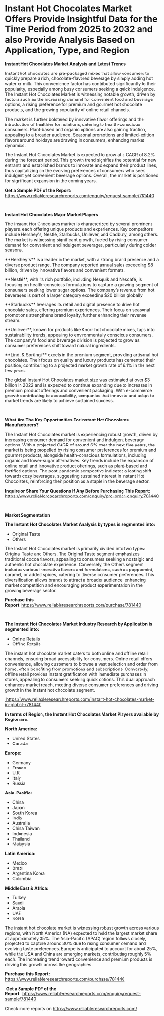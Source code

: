 <p><h1>Instant Hot Chocolates Market Offers Provide Insightful Data for the Time Period from 2025 to 2032 and also Provide Analysis Based on Application, Type, and Region</h1></p><p><strong>Instant Hot Chocolates Market Analysis and Latest Trends</strong></p>
<p><p>Instant hot chocolates are pre-packaged mixes that allow consumers to quickly prepare a rich, chocolate-flavored beverage by simply adding hot water or milk. This convenience factor has contributed significantly to their popularity, especially among busy consumers seeking a quick indulgence. The Instant Hot Chocolates Market is witnessing notable growth, driven by factors such as the increasing demand for convenient food and beverage options, a rising preference for premium and gourmet hot chocolate products, and the growing popularity of online retail channels.</p><p>The market is further bolstered by innovative flavor offerings and the introduction of healthier formulations, catering to health-conscious consumers. Plant-based and organic options are also gaining traction, appealing to a broader audience. Seasonal promotions and limited-edition flavors around holidays are drawing in consumers, enhancing market dynamics.</p><p>The Instant Hot Chocolates Market is expected to grow at a CAGR of 8.2% during the forecast period. This growth trend signifies the potential for new entrants and established brands to innovate and expand their product lines, thus capitalizing on the evolving preferences of consumers who seek indulgent yet convenient beverage options. Overall, the market is positioned for significant expansion in the coming years.</p></p>
<p><strong>Get a Sample PDF of the Report:&nbsp;</strong> <a href="https://www.reliableresearchreports.com/enquiry/request-sample/781440?utm_campaign=2283&utm_medium=2&utm_source=Github&utm_content=ia&utm_term=26032025&utm_id=instant-hot-chocolates">https://www.reliableresearchreports.com/enquiry/request-sample/781440</a></p>
<p>&nbsp;</p>
<p><strong>Instant Hot Chocolates Major Market Players</strong></p>
<p><p>The Instant Hot Chocolates market is characterized by several prominent players, each offering unique products and experiences. Key competitors include Hershey's, Nestlé, Starbucks, Unilever, and Cadbury, among others. The market is witnessing significant growth, fueled by rising consumer demand for convenient and indulgent beverages, particularly during colder seasons.</p><p>**Hershey's** is a leader in the market, with a strong brand presence and a diverse product range. The company reported annual sales exceeding $8 billion, driven by innovative flavors and convenient formats.</p><p>**Nestlé**, with its rich portfolio, including Nesquik and Nescafé, is focusing on health-conscious formulations to capture a growing segment of consumers seeking lower sugar options. The company’s revenue from hot beverages is part of a larger category exceeding $20 billion globally.</p><p>**Starbucks** leverages its retail and digital presence to drive hot chocolate sales, offering premium experiences. Their focus on seasonal promotions strengthens brand loyalty, further enhancing their revenue stream.</p><p>**Unilever**, known for products like Knorr hot chocolate mixes, taps into sustainability trends, appealing to environmentally conscious consumers. The company's food and beverage division is projected to grow as consumer preferences shift toward natural ingredients.</p><p>**Lindt & Sprüngli** excels in the premium segment, providing artisanal hot chocolates. Their focus on quality and luxury products has cemented their position, contributing to a projected market growth rate of 6.1% in the next few years.</p><p>The global Instant Hot Chocolates market size was estimated at over $3 billion in 2022 and is expected to continue expanding due to increases in premium product offerings and convenient packaging. With e-commerce growth contributing to accessibility, companies that innovate and adapt to market trends are likely to achieve sustained success.</p></p>
<p>&nbsp;</p>
<p><strong>What Are The Key Opportunities For Instant Hot Chocolates Manufacturers?</strong></p>
<p><p>The Instant Hot Chocolates market is experiencing robust growth, driven by increasing consumer demand for convenient and indulgent beverage options. With a projected CAGR of around 6% over the next five years, the market is being propelled by rising consumer preferences for premium and gourmet products, alongside health-conscious formulations, including organic and lower-sugar alternatives. Key trends include the expansion of online retail and innovative product offerings, such as plant-based and fortified options. The post-pandemic perspective indicates a lasting shift towards cozy beverages, suggesting sustained interest in Instant Hot Chocolates, reinforcing their position as a staple in the beverage sector.</p></p>
<p><strong>Inquire or Share Your Questions If Any Before Purchasing This Report:</strong> <a href="https://www.reliableresearchreports.com/enquiry/pre-order-enquiry/781440?utm_campaign=2283&utm_medium=2&utm_source=Github&utm_content=ia&utm_term=26032025&utm_id=instant-hot-chocolates">https://www.reliableresearchreports.com/enquiry/pre-order-enquiry/781440</a></p>
<p>&nbsp;</p>
<p><strong>Market Segmentation</strong></p>
<p><strong>The Instant Hot Chocolates Market Analysis by types is segmented into:</strong></p>
<p><ul><li>Original Taste</li><li>Others</li></ul></p>
<p><p>The Instant Hot Chocolates market is primarily divided into two types: Original Taste and Others. The Original Taste segment emphasizes traditional cocoa flavors, appealing to consumers seeking a nostalgic and authentic hot chocolate experience. Conversely, the Others segment includes various innovative flavors and formulations, such as peppermint, caramel, or added spices, catering to diverse consumer preferences. This diversification allows brands to attract a broader audience, enhancing market competition and encouraging product experimentation in the growing beverage sector.</p></p>
<p><strong>Purchase this Report:&nbsp;</strong><a href="https://www.reliableresearchreports.com/purchase/781440?utm_campaign=2283&utm_medium=2&utm_source=Github&utm_content=ia&utm_term=26032025&utm_id=instant-hot-chocolates">https://www.reliableresearchreports.com/purchase/781440</a></p>
<p>&nbsp;</p>
<p><strong>The Instant Hot Chocolates Market Industry Research by Application is segmented into:</strong></p>
<p><ul><li>Online Retails</li><li>Offline Retails</li></ul></p>
<p><p>The instant hot chocolate market caters to both online and offline retail channels, ensuring broad accessibility for consumers. Online retail offers convenience, allowing customers to browse a vast selection and order from home, often benefiting from promotions and subscriptions. Conversely, offline retail provides instant gratification with immediate purchases in stores, appealing to consumers seeking quick options. This dual approach enhances market reach, meeting diverse consumer preferences and driving growth in the instant hot chocolate segment.</p></p>
<p><a href="https://www.reliableresearchreports.com/instant-hot-chocolates-market-in-global-r781440?utm_campaign=2283&utm_medium=2&utm_source=Github&utm_content=ia&utm_term=26032025&utm_id=instant-hot-chocolates">&nbsp;https://www.reliableresearchreports.com/instant-hot-chocolates-market-in-global-r781440</a></p>
<p><strong>In terms of Region, the Instant Hot Chocolates Market Players available by Region are:</strong></p>
<p>
    <p> <strong> North America: </strong>
        <ul>
            <li>United States</li>
            <li>Canada</li>
        </ul>
        </p> 
    <p> <strong> Europe: </strong>
        <ul>
            <li>Germany</li>
            <li>France</li>
            <li>U.K.</li>
            <li>Italy</li>
            <li>Russia</li>
        </ul>
        </p> 
    <p> <strong> Asia-Pacific: </strong>
        <ul>
            <li>China</li>
            <li>Japan</li>
            <li>South Korea</li>
            <li>India</li>
            <li>Australia</li>
            <li>China Taiwan</li>
            <li>Indonesia</li>
            <li>Thailand</li>
            <li>Malaysia</li>
        </ul>
        </p> 
    <p> <strong> Latin America: </strong>
        <ul>
            <li>Mexico</li>
            <li>Brazil</li>
            <li>Argentina Korea</li>
            <li>Colombia</li>
        </ul>
        </p> 
    <p> <strong> Middle East & Africa: </strong>
        <ul>
            <li>Turkey</li>
            <li>Saudi</li>
            <li>Arabia</li>
            <li>UAE</li>
            <li>Korea</li>
        </ul>
    </p>
    </p>
<p><p>The instant hot chocolate market is witnessing robust growth across various regions, with North America (NA) expected to hold the largest market share at approximately 35%. The Asia-Pacific (APAC) region follows closely, projected to capture around 30% due to rising consumer demand and evolving taste preferences. Europe is anticipated to account for about 25%, while the USA and China are emerging markets, contributing roughly 5% each. The increasing trend toward convenience and premium products is driving this growth across the geographies.</p></p>
<p><strong>Purchase this Report: </strong><a href="https://www.reliableresearchreports.com/purchase/781440?utm_campaign=2283&utm_medium=2&utm_source=Github&utm_content=ia&utm_term=26032025&utm_id=instant-hot-chocolates">https://www.reliableresearchreports.com/purchase/781440</a></p>
<p>&nbsp;<strong>Get a Sample PDF of the Report:&nbsp;&nbsp;</strong><a href="https://www.reliableresearchreports.com/enquiry/request-sample/781440?utm_campaign=2283&utm_medium=2&utm_source=Github&utm_content=ia&utm_term=26032025&utm_id=instant-hot-chocolates">https://www.reliableresearchreports.com/enquiry/request-sample/781440</a></p>
<p><strong></strong></p>
<p>Check more reports on <a href="https://www.reliableresearchreports.com/?utm_campaign=2283&utm_medium=2&utm_source=Github&utm_content=ia&utm_term=26032025&utm_id=instant-hot-chocolates">https://www.reliableresearchreports.com/</a></p>